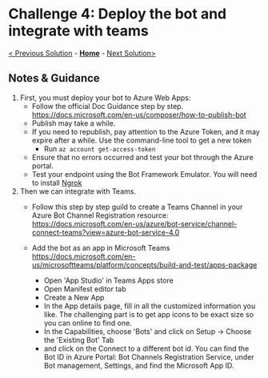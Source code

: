 # Challenge 4: Deploy the bot and integrate with teams
[< Previous Solution](./Solution-3.md) - **[Home](./Readme.md)** - [Next Solution>](./Solution-5.md)
## Notes & Guidance
1. First, you must deploy your bot to Azure Web Apps:
     - Follow the official Doc Guidance step by step. https://docs.microsoft.com/en-us/composer/how-to-publish-bot
     - Publish may take a while.
     - If you need to republish, pay attention to the Azure Token, and it may expire after a while. Use the command-line tool to get a new token
        * Run `az account get-access-token`
     - Ensure that no errors occurred and test your bot through the Azure portal.
     - Test your endpoint using the Bot Framework Emulator. You will need to install [Ngrok](https://ngrok.com/)
2. Then we can integrate with Teams.
     - Follow this step by step guild to create a Teams Channel in  your Azure Bot Channel Registration resource: https://docs.microsoft.com/en-us/azure/bot-service/channel-connect-teams?view=azure-bot-service-4.0
     - Add the bot as an app in Microsoft Teams https://docs.microsoft.com/en-us/microsoftteams/platform/concepts/build-and-test/apps-package

        * Open 'App Studio' in Teams Apps store
        * Open Manifest editor tab
        * Create a New App
        * In the App details page, fill in all the customized information you like. The challenging part is to get app icons to be exact size so you can online to find one.
        * In the Capabilities, choose 'Bots' and click on Setup -> Choose the 'Existing Bot' Tab
        * and click on the Connect to a different bot id. You can find the Bot ID in Azure Portal: Bot Channels Registration Service, under Bot management, Settings, and find the Microsoft App ID.


